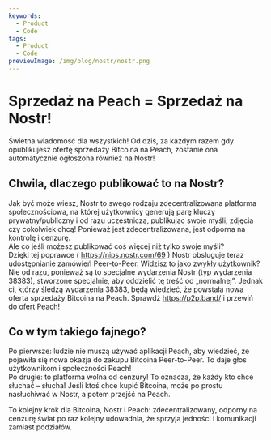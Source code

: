 ```yaml
---
keywords:
  - Product
  - Code
tags:
  - Product
  - Code
previewImage: /img/blog/nostr/nostr.png
---
```


# Sprzedaż na Peach = Sprzedaż na Nostr!

Świetna wiadomość dla wszystkich! Od dziś, za każdym razem gdy opublikujesz ofertę sprzedaży Bitcoina na Peach, zostanie ona automatycznie ogłoszona również na Nostr!

## Chwila, dlaczego publikować to na Nostr?

Jak być może wiesz, Nostr to swego rodzaju zdecentralizowana platforma społecznościowa, na której użytkownicy generują parę kluczy prywatny/publiczny i od razu uczestniczą, publikując swoje myśli, zdjęcia czy cokolwiek chcą! Ponieważ jest zdecentralizowana, jest odporna na kontrolę i cenzurę.  
Ale co jeśli możesz publikować coś więcej niż tylko swoje myśli?  
Dzięki tej poprawce ( https://nips.nostr.com/69 ) Nostr obsługuje teraz udostępnianie zamówień Peer-to-Peer. Widzisz to jako zwykły użytkownik? Nie od razu, ponieważ są to specjalne wydarzenia Nostr (typ wydarzenia 38383), stworzone specjalnie, aby oddzielić tę treść od „normalnej”. Jednak ci, którzy śledzą wydarzenia 38383, będą wiedzieć, że powstała nowa oferta sprzedaży Bitcoina na Peach. Sprawdź https://p2p.band/ i przewiń do ofert Peach!

## Co w tym takiego fajnego?

Po pierwsze: ludzie nie muszą używać aplikacji Peach, aby wiedzieć, że pojawiła się nowa okazja do zakupu Bitcoina Peer-to-Peer. To daje głos użytkownikom i społeczności Peach!  
Po drugie: to platforma wolna od cenzury! To oznacza, że każdy kto chce słuchać – słucha! Jeśli ktoś chce kupić Bitcoina, może po prostu nasłuchiwać w Nostr, a potem przejść na Peach.

To kolejny krok dla Bitcoina, Nostr i Peach: zdecentralizowany, odporny na cenzurę świat po raz kolejny udowadnia, że sprzyja jedności i komunikacji zamiast podziałów.
